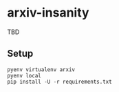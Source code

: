 # arxiv-insanity
TBD

## Setup

```shell
pyenv virtualenv arxiv
pyenv local
pip install -U -r requirements.txt
```
